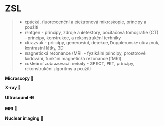 # ZSL
> - optická, fluorescenční a elektronová mikroskopie, principy a použití
> - rentgen - principy, zdroje a detektory, počítačová tomografie (CT) - principy, konstrukce, a rekonstrukční techniky
> - ultrazvuk - principy, generování, detekce, Dopplerovský ultrazvuk, kontrastní látky, 3D
> - magnetická rezonance (MRI) - fyzikální principy, prostorové kódování, funkční magnetická rezonance (fMRI)
> - nukleární zobrazovací metody - SPECT, PET, principy, rekonstrukční algoritmy a použití

**Microscopy :microscope:**

**X-ray 🩻**

**Ultrasound 🔊**

**MRI 🧲**

**Nuclear imaging 🧬**
